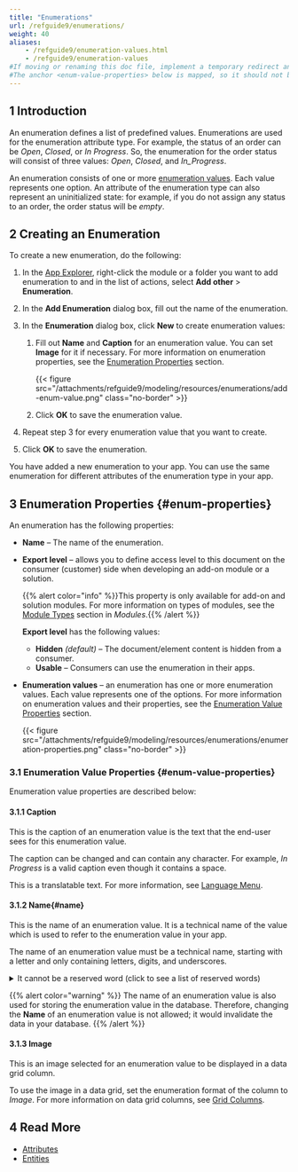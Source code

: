 ```yaml
---
title: "Enumerations"
url: /refguide9/enumerations/
weight: 40
aliases:
    - /refguide9/enumeration-values.html
    - /refguide9/enumeration-values
#If moving or renaming this doc file, implement a temporary redirect and let the respective team know they should update the URL in the product. See Mapping to Products for more details. 
#The anchor <enum-value-properties> below is mapped, so it should not be removed or changed.
---
```


## 1 Introduction

An enumeration defines a list of predefined values. Enumerations are used for the enumeration attribute type. For example, the status of an order can be *Open*, *Closed*, or *In Progress*. So, the enumeration for the order status will consist of three values: *Open*, *Closed*, and *In_Progress*. 

An enumeration consists of one or more [enumeration values](/refguide9/enumerations/#enum-properties). Each value represents one option. An attribute of the enumeration type can also represent an uninitialized state: for example, if you do not assign any status to an order, the order status will be *empty*. 

## 2 Creating an Enumeration  

To create a new enumeration, do the following: 

1. In the [App Explorer](/refguide9/app-explorer/), right-click the module or a folder you want to add enumeration to and in the list of actions, select **Add other** > **Enumeration**.
2. In the **Add Enumeration** dialog box, fill out the name of the enumeration.
3. In the **Enumeration** dialog box, click **New** to create enumeration values:

    1. Fill out **Name** and **Caption** for an enumeration value. You can set **Image** for it if necessary. For more information on enumeration properties, see the [Enumeration Properties](#enum-properties) section. <br />

        {{< figure src="/attachments/refguide9/modeling/resources/enumerations/add-enum-value.png" class="no-border" >}}

    1. Click **OK** to save the enumeration value.

4. Repeat step 3 for every enumeration value that you want to create.
5. Click **OK** to save the enumeration. 

You have added a new enumeration to your app. You can use the same enumeration for different attributes of the enumeration type in your app. 

## 3 Enumeration Properties {#enum-properties}

An enumeration has the following properties:

* **Name** – The name of the enumeration.
* **Export level** – allows you to define access level to this document on the consumer (customer) side when developing an add-on module or a solution. 

    {{% alert color="info" %}}This property is only available for add-on and solution modules. For more information on types of modules, see the [Module Types](/refguide9/modules/#module-types) section in *Modules*.{{% /alert %}}

    **Export level** has the following values:   

    * **Hidden** *(default)* – The document/element content is hidden from a consumer. 
    * **Usable** – Consumers can use the enumeration in their apps. 

* **Enumeration values** – an enumeration has one or more enumeration values. Each value represents one of the options. For more information on enumeration values and their properties, see the [Enumeration Value Properties](#enum-value-properties) section.

    {{< figure src="/attachments/refguide9/modeling/resources/enumerations/enumeration-properties.png" class="no-border" >}}

### 3.1 Enumeration Value Properties {#enum-value-properties}

Enumeration value properties are described below:

#### 3.1.1 Caption 

This is the caption of an enumeration value is the text that the end-user sees for this enumeration value.

The caption can be changed and can contain any character. For example, *In Progress* is a valid caption even though it contains a space.  

This is a translatable text. For more information, see [Language Menu](/refguide9/translatable-texts/). 

#### 3.1.2 Name{#name}

This is the name of an enumeration value. It is a technical name of the value which is used to refer to the enumeration value in your app.

The name of an enumeration value must be a technical name, starting with a letter and only containing letters, digits, and underscores.

<details><summary>It cannot be a reserved word (click to see a list of reserved words)</summary>

* `abstract`
* `assert`
* `boolean`
* `break`
* `byte`
* `case`
* `catch`
* `changedby`
* `changeddate`
* `char`
* `class`
* `con`
* `const`
* `context`
* `continue`
* `createddate`
* `currentUser`
* `default`
* `do`
* `double`
* `else`
* `empty`
* `enum`
* `extends`
* `false`
* `final`
* `finally`
* `float`
* `for`
* `goto`
* `guid`
* `id`
* `if`
* `implements`
* `import`
* `instanceof`
* `int`
* `interface`
* `long`
* `MendixObject`
* `native`
* `new`
* `null`
* `object`
* `owner`
* `package`
* `private`
* `protected`
* `public`
* `return`
* `short`
* `static`
* `strictfp`
* `submetaobjectname`
* `super`
* `switch`
* `synchronized`
* `this`
* `throw`
* `throws`
* `transient`
* `true`
* `try`
* `type`
* `void`
* `volatile`
* `while`

</details>

{{% alert color="warning" %}}
The name of an enumeration value is also used for storing the enumeration value in the database. Therefore, changing the **Name** of an enumeration value is not allowed; it would invalidate the data in your database.
{{% /alert %}}
  
#### 3.1.3 Image

This is an image selected for an enumeration value to be displayed in a data grid column.

To use the image in a data grid, set the enumeration format of the column to *Image*. For more information on data grid columns, see [Grid Columns](/refguide9/columns/).

## 4 Read More

* [Attributes](/refguide9/attributes/)
* [Entities](/refguide9/entities/)

